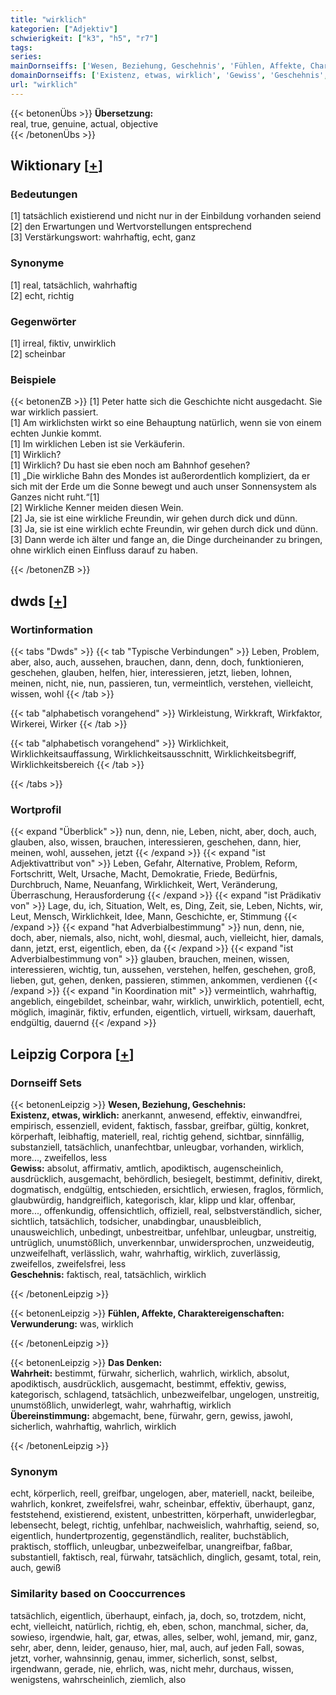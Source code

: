 ```yaml
---
title: "wirklich"
kategorien: ["Adjektiv"]
schwierigkeit: ["k3", "h5", "r7"]
tags:
series:
mainDornseiffs: ['Wesen, Beziehung, Geschehnis', 'Fühlen, Affekte, Charaktereigenschaften', 'Das Denken']
domainDornseiffs: ['Existenz, etwas, wirklich', 'Gewiss', 'Geschehnis', 'Verwunderung', 'Wahrheit', 'Übereinstimmung']
url: "wirklich"
---
```


{{< betonenÜbs >}}
**Übersetzung:**  
real, true, genuine, actual, objective  
{{< /betonenÜbs >}}

## Wiktionary [[+](https://de.wiktionary.org/wiki/wirklich)]

### Bedeutungen
[1] tatsächlich existierend und nicht nur in der Einbildung vorhanden seiend  
[2] den Erwartungen und Wertvorstellungen entsprechend  
[3] Verstärkungswort: wahrhaftig, echt, ganz  

### Synonyme
[1] real, tatsächlich, wahrhaftig  
[2] echt, richtig  

### Gegenwörter
[1] irreal, fiktiv, unwirklich  
[2] scheinbar  

### Beispiele
{{< betonenZB >}}
[1] Peter hatte sich die Geschichte nicht ausgedacht. Sie war wirklich passiert.  
[1] Am wirklichsten wirkt so eine Behauptung natürlich, wenn sie von einem echten Junkie kommt.  
[1] Im wirklichen Leben ist sie Verkäuferin.  
[1] Wirklich?  
[1] Wirklich? Du hast sie eben noch am Bahnhof gesehen?  
[1] „Die wirkliche Bahn des Mondes ist außerordentlich kompliziert, da er sich mit der Erde um die Sonne bewegt und auch unser Sonnensystem als Ganzes nicht ruht.“[1]  
[2] Wirkliche Kenner meiden diesen Wein.  
[2] Ja, sie ist eine wirkliche Freundin, wir gehen durch dick und dünn.  
[3] Ja, sie ist eine wirklich echte Freundin, wir gehen durch dick und dünn.  
[3] Dann werde ich älter und fange an, die Dinge durcheinander zu bringen, ohne wirklich einen Einfluss darauf zu haben.  

{{< /betonenZB >}}


## dwds [[+](https://www.dwds.de/wb/wirklich)]

### Wortinformation
{{< tabs "Dwds" >}}
{{< tab "Typische Verbindungen" >}}
Leben, Problem, aber, also, auch, aussehen, brauchen, dann, denn, doch, funktionieren, geschehen, glauben, helfen, hier, interessieren, jetzt, lieben, lohnen, meinen, nicht, nie, nun, passieren, tun, vermeintlich, verstehen, vielleicht, wissen, wohl
{{< /tab >}}

{{< tab "alphabetisch vorangehend" >}}
Wirkleistung, Wirkkraft, Wirkfaktor, Wirkerei, Wirker
{{< /tab >}}

{{< tab "alphabetisch vorangehend" >}}
Wirklichkeit, Wirklichkeitsauffassung, Wirklichkeitsausschnitt, Wirklichkeitsbegriff, Wirklichkeitsbereich
{{< /tab >}}

{{< /tabs >}}

### Wortprofil
{{< expand "Überblick" >}} nun, denn, nie, Leben, nicht, aber, doch, auch, glauben, also, wissen, brauchen, interessieren, geschehen, dann, hier, meinen, wohl, aussehen, jetzt {{< /expand >}}
{{< expand "ist Adjektivattribut von" >}} Leben, Gefahr, Alternative, Problem, Reform, Fortschritt, Welt, Ursache, Macht, Demokratie, Friede, Bedürfnis, Durchbruch, Name, Neuanfang, Wirklichkeit, Wert, Veränderung, Überraschung, Herausforderung {{< /expand >}}
{{< expand "ist Prädikativ von" >}} Lage, du, ich, Situation, Welt, es, Ding, Zeit, sie, Leben, Nichts, wir, Leut, Mensch, Wirklichkeit, Idee, Mann, Geschichte, er, Stimmung {{< /expand >}}
{{< expand "hat Adverbialbestimmung" >}} nun, denn, nie, doch, aber, niemals, also, nicht, wohl, diesmal, auch, vielleicht, hier, damals, dann, jetzt, erst, eigentlich, eben, da {{< /expand >}}
{{< expand "ist Adverbialbestimmung von" >}} glauben, brauchen, meinen, wissen, interessieren, wichtig, tun, aussehen, verstehen, helfen, geschehen, groß, lieben, gut, gehen, denken, passieren, stimmen, ankommen, verdienen {{< /expand >}}
{{< expand "in Koordination mit" >}} vermeintlich, wahrhaftig, angeblich, eingebildet, scheinbar, wahr, wirklich, unwirklich, potentiell, echt, möglich, imaginär, fiktiv, erfunden, eigentlich, virtuell, wirksam, dauerhaft, endgültig, dauernd {{< /expand >}}

## Leipzig Corpora [[+](https://corpora.uni-leipzig.de/en/res?word=wirklich&corpusId=deu_newscrawl-public_2018)]

### Dornseiff Sets
{{< betonenLeipzig >}}
**Wesen, Beziehung, Geschehnis:**  
**Existenz, etwas, wirklich:** anerkannt, anwesend, effektiv, einwandfrei, empirisch, essenziell, evident, faktisch, fassbar, greifbar, gültig, konkret, körperhaft, leibhaftig, materiell, real, richtig gehend, sichtbar, sinnfällig, substanziell, tatsächlich, unanfechtbar, unleugbar, vorhanden, wirklich, more..., zweifellos, less  
**Gewiss:** absolut, affirmativ, amtlich, apodiktisch, augenscheinlich, ausdrücklich, ausgemacht, behördlich, besiegelt, bestimmt, definitiv, direkt, dogmatisch, endgültig, entschieden, ersichtlich, erwiesen, fraglos, förmlich, glaubwürdig, handgreiflich, kategorisch, klar, klipp und klar, offenbar, more..., offenkundig, offensichtlich, offiziell, real, selbstverständlich, sicher, sichtlich, tatsächlich, todsicher, unabdingbar, unausbleiblich, unausweichlich, unbedingt, unbestreitbar, unfehlbar, unleugbar, unstreitig, untrüglich, unumstößlich, unverkennbar, unwidersprochen, unzweideutig, unzweifelhaft, verlässlich, wahr, wahrhaftig, wirklich, zuverlässig, zweifellos, zweifelsfrei, less  
**Geschehnis:** faktisch, real, tatsächlich, wirklich  

{{< /betonenLeipzig >}}


{{< betonenLeipzig >}}
**Fühlen, Affekte, Charaktereigenschaften:**  
**Verwunderung:** was, wirklich  

{{< /betonenLeipzig >}}


{{< betonenLeipzig >}}
**Das Denken:**  
**Wahrheit:** bestimmt, fürwahr, sicherlich, wahrlich, wirklich, absolut, apodiktisch, ausdrücklich, ausgemacht, bestimmt, effektiv, gewiss, kategorisch, schlagend, tatsächlich, unbezweifelbar, ungelogen, unstreitig, unumstößlich, unwiderlegt, wahr, wahrhaftig, wirklich  
**Übereinstimmung:** abgemacht, bene, fürwahr, gern, gewiss, jawohl, sicherlich, wahrhaftig, wahrlich, wirklich  

{{< /betonenLeipzig >}}

### Synonym
echt, körperlich, reell, greifbar, ungelogen, aber, materiell, nackt, beileibe, wahrlich, konkret, zweifelsfrei, wahr, scheinbar, effektiv, überhaupt, ganz, feststehend, existierend, existent, unbestritten, körperhaft, unwiderlegbar, lebensecht, belegt, richtig, unfehlbar, nachweislich, wahrhaftig, seiend, so, eigentlich, hundertprozentig, gegenständlich, realiter, buchstäblich, praktisch, stofflich, unleugbar, unbezweifelbar, unangreifbar, faßbar, substantiell, faktisch, real, fürwahr, tatsächlich, dinglich, gesamt, total, rein, auch, gewiß


### Similarity based on Cooccurrences
tatsächlich, eigentlich, überhaupt, einfach, ja, doch, so, trotzdem, nicht, echt, vielleicht, natürlich, richtig, eh, eben, schon, manchmal, sicher, da, sowieso, irgendwie, halt, gar, etwas, alles, selber, wohl, jemand, mir, ganz, sehr, aber, denn, leider, genauso, hier, mal, auch, auf jeden Fall, sowas, jetzt, vorher, wahnsinnig, genau, immer, sicherlich, sonst, selbst, irgendwann, gerade, nie, ehrlich, was, nicht mehr, durchaus, wissen, wenigstens, wahrscheinlich, ziemlich, also

